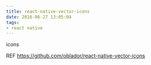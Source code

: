 ```yaml
---
title: react-native-vector-icons
date: 2016-06-27 13:05:04
tags:
- react native
---
```

icons
<!--more-->
REF
https://github.com/oblador/react-native-vector-icons
